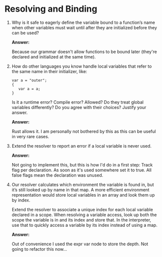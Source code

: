 # Resolving and Binding

1. Why is it safe to eagerly define the variable bound to a function’s name when
   other variables must wait until after they are initialized before they can be
   used?

   **Answer:**

   Because our grammar doesn't allow functions to be bound later (they're
   declared and initialized at the same time).

2. How do other languages you know handle local variables that refer to the same
   name in their initializer, like:

   ```
   var a = "outer";
   {
      var a = a;
   }
   ```

   Is it a runtime error? Compile error? Allowed? Do they treat global variables
   differently? Do you agree with their choices? Justify your answer.

   **Answer:**

   Rust allows it. I am personally not bothered by this as this can be useful in
   very rare cases.

3. Extend the resolver to report an error if a local variable is never used.

   **Answer:**

   Not going to implement this, but this is how I'd do in a first step: Track
   flag per declaration. As soon as it's used somewhere set it to true. All
   false flags mean the declaration was unused.

4. Our resolver calculates which environment the variable is found in, but it’s
   still looked up by name in that map. A more efficient environment representation
   would store local variables in an array and look them up by index.

   Extend the resolver to associate a unique index for each local variable declared
   in a scope. When resolving a variable access, look up both the scope the
   variable is in and its index and store that. In the interpreter, use that to
   quickly access a variable by its index instead of using a map.

   **Answer:**

   Out of convenience I used the expr var node to store the depth. Not going to
   refactor this now...
